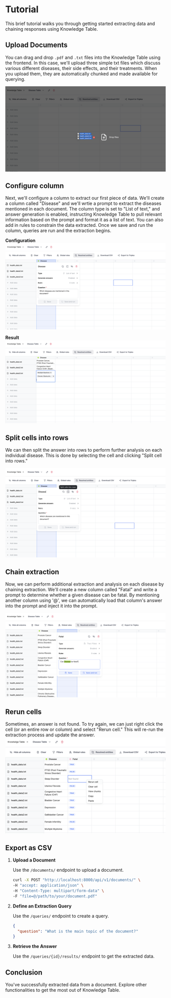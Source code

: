 # Tutorial

This brief tutorial walks you through getting started extracting data and chaining responses using Knowledge Table.

## Upload Documents

You can drag and drop `.pdf` and `.txt` files into the Knowledge Table using the frontend. In this case, we'll upload three simple txt files which discuss various different diseases, their side effects, and their treatments. When you upload them, they are automatically chunked and made available for querying.

![upload](image.png)

## Configure column

Next, we'll configure a column to extract our first piece of data. We'll create a column called "Disease" and we'll wrtie a prompt to extract the diseases mentioned in each document. The column type is set to "List of text," and answer generation is enabled, instructing Knowledge Table to pull relevant information based on the prompt and format it as a list of text. You can also add in rules to constrain the data extracted. Once we save and run the column, queries are run and the extraction begins.

**Configuration**
![column](image-1.png)

**Result**
![alt text](image-4.png)

## Split cells into rows

We can then split the answer into rows to perform further analysis on each individual disease. This is done by selecting the cell and clicking "Split cell into rows."

![alt text](image-2.png)

## Chain extraction

Now, we can perform additional extraction and analysis on each disease by chaining extraction. We'll create a new column called "Fatal" and write a prompt to determine whether a given disease can be fatal. By mentioning another column using '@', we can automatically load that column's answer into the prompt and inject it into the prompt.

![alt text](image-3.png)

## Rerun cells

Sometimes, an answer is not found. To try again, we can just right click the cell (or an entire row or column) and select "Rerun cell." This will re-run the extraction process and update the answer.
![alt text](image-5.png)

## Export as CSV

1. **Upload a Document**

   Use the `/documents/` endpoint to upload a document.

   ```bash
   curl -X POST "http://localhost:8000/api/v1/documents/" \
   -H "accept: application/json" \
   -H "Content-Type: multipart/form-data" \
   -F "file=@/path/to/your/document.pdf"
   ```

2. **Define an Extraction Query**

   Use the `/queries/` endpoint to create a query.

   ```json
   {
     "question": "What is the main topic of the document?"
   }
   ```

3. **Retrieve the Answer**

   Use the `/queries/{id}/results/` endpoint to get the extracted data.

## Conclusion

You've successfully extracted data from a document. Explore other functionalities to get the most out of Knowledge Table.
